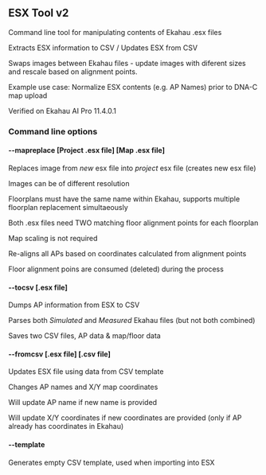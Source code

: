 ## ESX Tool v2
Command line tool for manipulating contents of Ekahau .esx files

Extracts ESX information to CSV / Updates ESX from CSV

Swaps images between Ekahau files - update images with diferent sizes and rescale based on alignment points.

Example use case: Normalize ESX contents (e.g. AP Names) prior to DNA-C map upload


Verified on Ekahau AI Pro 11.4.0.1

### Command line options

#### --mapreplace [Project .esx file] [Map .esx file]

Replaces image from _new_ esx file into _project_ esx file (creates new esx file)

Images can be of different resolution

Floorplans must have the same name within Ekahau, supports multiple floorplan replacement simultaeously

Both .esx files need TWO matching floor alignment points for each floorplan

Map scaling is not required

Re-aligns all APs based on coordinates calculated from alignment points

Floor alignment poins are consumed (deleted) during the process

#### --tocsv [.esx file]

Dumps AP information from ESX to CSV

Parses both _Simulated_ and _Measured_ Ekahau files (but not both combined)

Saves two CSV files, AP data & map/floor data

#### --fromcsv [.esx file] [.csv file]

Updates ESX file using data from CSV template

Changes AP names and X/Y map coordinates

Will update AP name if new name is provided

Will update X/Y coordinates if new coordinates are provided (only if AP already has coordinates in Ekahau)

#### --template

Generates empty CSV template, used when importing into ESX
